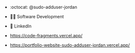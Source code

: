 - :octocat: @sudo-adduser-jordan
- :mage_man: Software Development 
- :briefcase: LinkedIn

- https://code-fragments.vercel.app/
- https://portfolio-website-sudo-adduser-jordan.vercel.app/
